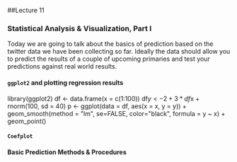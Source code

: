 ##Lecture 11

### Statistical Analysis & Visualization, Part I

Today we are going to talk about the basics of prediction based on the twitter data we have been collecting so far. Ideally the data should allow you to predict the results of a couple of upcoming primaries and test your predictions against real world results.  

#### `ggplot2` and plotting regression results

library(ggplot2)
df <- data.frame(x = c(1:100))
df$y <- 2 + 3 * df$x + rnorm(100, sd = 40)
p <- ggplot(data = df, aes(x = x, y = y)) + geom_smooth(method = "lm", se=FALSE, color="black", formula = y ~ x) + geom_point()


#### `Coefplot` 

#### Basic Prediction Methods & Procedures 
